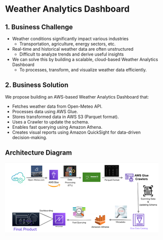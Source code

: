 # Weather Analytics Dashboard

## 1. Business Challenge
- Weather conditions significantly impact various industries
  - Transportation, agriculture, energy sectors, etc.
- Real-time and historical weather data are often unstructured
  - Difficult to analyze trends and derive useful insights
- We can solve this by building a scalable, cloud-based Weather Analytics Dashboard
  - To processes, transform, and visualize weather data efficiently.

## 2. Business Solution
 We propose building an AWS-based Weather Analytics Dashboard that:
 - Fetches weather data from Open-Meteo API.
 - Processes data using AWS Glue.
 - Stores transformed data in AWS S3 (Parquet format).
 - Uses a Crawler to update the schema.
 - Enables fast querying using Amazon Athena.
 - Creates visual reports using Amazon QuickSight for data-driven decision-making.

## Architecture Diagram 
![Weather Analytics Dashboard Pipeline](weather_dashboard_pipeline.png)
